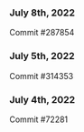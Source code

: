 ### July 8th, 2022

Commit #287854

### July 5th, 2022

Commit #314353


### July 4th, 2022

Commit #72281
